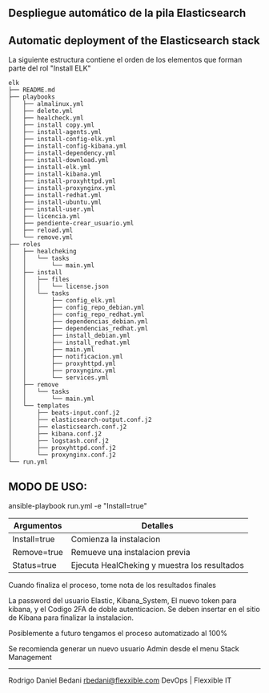 Despliegue automático de la pila Elasticsearch
---
Automatic deployment of the Elasticsearch stack
---
La siguiente estructura contiene el orden de los elementos que forman parte del rol "Install ELK"

```shell
elk
├── README.md
├── playbooks
│   ├── almalinux.yml
│   ├── delete.yml
│   ├── healcheck.yml
│   ├── install copy.yml
│   ├── install-agents.yml
│   ├── install-config-elk.yml
│   ├── install-config-kibana.yml
│   ├── install-dependency.yml
│   ├── install-download.yml
│   ├── install-elk.yml
│   ├── install-kibana.yml
│   ├── install-proxyhttpd.yml
│   ├── install-proxynginx.yml
│   ├── install-redhat.yml
│   ├── install-ubuntu.yml
│   ├── install-user.yml
│   ├── licencia.yml
│   ├── pendiente-crear_usuario.yml
│   ├── reload.yml
│   └── remove.yml
├── roles
│   ├── healcheking
│   │   └── tasks
│   │       └── main.yml
│   ├── install
│   │   ├── files
│   │   │   └── license.json
│   │   └── tasks
│   │       ├── config_elk.yml
│   │       ├── config_repo_debian.yml
│   │       ├── config_repo_redhat.yml
│   │       ├── dependencias_debian.yml
│   │       ├── dependencias_redhat.yml
│   │       ├── install_debian.yml
│   │       ├── install_redhat.yml
│   │       ├── main.yml
│   │       ├── notificacion.yml
│   │       ├── proxyhttpd.yml
│   │       ├── proxynginx.yml
│   │       └── services.yml
│   ├── remove
│   │   └── tasks
│   │       └── main.yml
│   └── templates
│       ├── beats-input.conf.j2
│       ├── elasticsearch-output.conf.j2
│       ├── elasticsearch.conf.j2
│       ├── kibana.conf.j2
│       ├── logstash.conf.j2
│       ├── proxyhttpd.conf.j2
│       └── proxynginx.conf.j2
└── run.yml
```

MODO DE USO:
---
ansible-playbook run.yml -e "Install=true"

| Argumentos | Detalles |
| --------- | --------- |
| Install=true | Comienza la instalacion |
| Remove=true | Remueve una instalacion previa |
| Status=true | Ejecuta HealCheking y muestra los resultados |

Cuando finaliza el proceso, tome nota de los resultados finales

La password del usuario Elastic, Kibana_System, El nuevo token para kibana, y el Codigo 2FA de doble autenticacion.
Se deben insertar en el sitio de Kibana para finalizar la instalacion.

Posiblemente a futuro tengamos el proceso automatizado al 100%

Se recomienda generar un nuevo usuario Admin desde el menu Stack Management

---
Rodrigo Daniel Bedani
rbedani@flexxible.com
DevOps | Flexxible IT